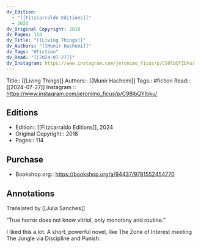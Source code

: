 ```yaml
---
dv_Edition:
  - "[[Fitzcarraldo Editions]]"
  - 2024
dv_Original Copyright: 2018
dv_Pages: 114
dv_Title: "[[Living Things]]"
dv_Authors: "[[Munir Hachemi]]"
dv_Tags: "#fiction"
dv_Read: "[[2024-07-27]]"
dv_Instagram: https://www.instagram.com/jeronimo_ficus/p/C98lbQYIbku/
---
```

Title:: [[Living Things]]
Authors:: [[Munir Hachemi]]
Tags:: #fiction
Read:: [[2024-07-27]]
Instagram :: https://www.instagram.com/jeronimo_ficus/p/C98lbQYIbku/

## Editions
- Edition:: [[Fitzcarraldo Editions]], 2024
- Original Copyright:: 2018
- Pages:: 114

## Purchase
* Bookshop.org:: https://bookshop.org/a/94437/9781552454770
## Annotations

Translated by [[Julia Sanches]]

“True horror does not know vitriol, only monotony and routine.”  
  
I liked this a lot. A short, powerful novel, like The Zone of Interest meeting The Jungle via Discipline and Punish.